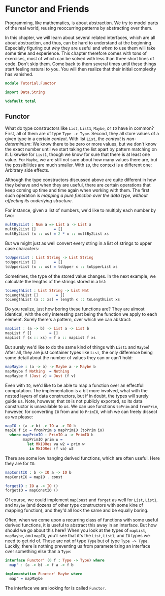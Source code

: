 # Functor and Friends

Programming, like mathematics, is about abstraction. We
try to model parts of the real world, reusing reoccurring
patterns by abstracting over them.

In this chapter, we will learn about several related interfaces,
which are all about abstraction, and thus, can be hard to
understand at the beginning. Especially figuring out
*why* they are useful and *when* to use them will take
some time and experience. This chapter therefore comes
with tons of exercises, most of which can be solved
with less than three short lines of code. Don't skip them.
Come back to them several times until these things start
feeling natural to you. You will then realize that their
initial complexity has vanished.

```idris
module Tutorial.Functor

import Data.String

%default total
```

## Functor

What do type constructors like `List`, `List1`, `Maybe`, or
`IO` have in common? First, all of them are of type
`Type -> Type`. Second, they all store values of a given type
in a certain *context*. With list `List`,
the *context* is *non-determinism*: We know there to
be zero or more values, but we don't know the exact number
until we start taking the list apart by pattern matching
on it. Likewise for `List1`, though we know for sure that
there is at least one value. For `Maybe`, we are still not
sure about how many values there are, but the possibilities
are much smaller. With `IO`, the context is a different one:
Arbitrary side effects.

Although the type constructors discussed above are quite
different in how they behave and when they are useful,
there are certain operations that keep coming up time and
time again when working with them. The first such operation
is *mapping a pure function over the data type, without
affecting its underlying structure*.

For instance, given a list of numbers, we'd like to multiply
each number by two:

```idris
multBy2List : Num a => List a -> List a
multBy2List []        = []
multBy2List (x :: xs) = 2 * x :: multBy2List xs
```

But we might just as well convert every string in a
list of strings to upper case characters:

```idris
toUpperList : List String -> List String
toUpperList []        = []
toUpperList (x :: xs) = toUpper x :: toUpperList xs
```

Sometimes, the type of the stored value changes. In the
next example, we calculate the lengths of the strings stored
in a list:

```idris
toLengthList : List String -> List Nat
toLengthList []        = []
toLengthList (x :: xs) = length x :: toLengthList xs
```

Do you realize, just how boring these functions are? They
are almost identical, with the only interesting part being
the function we apply to each element. Surely there's a
pattern, over which we can abstract:

```idris
mapList : (a -> b) -> List a -> List b
mapList f []        = []
mapList f (x :: xs) = f x :: mapList f xs
```

But surely we'd like to do the same kind of things with
`List1` and `Maybe`! After all, they are just container
types like `List`, the only difference being some detail
about the number of values they can or can't hold:

```idris
mapMaybe : (a -> b) -> Maybe a -> Maybe b
mapMaybe f Nothing  = Nothing
mapMaybe f (Just v) = Just (f v)
```

Even with `IO`, we'd like to be able to map a function
over an effectful computation. The implementation is
a bit more involved, what with the nested layers of
data constructors, but if in doubt, the types will surely
guide us. Note, however, that `IO` is not publicly exported,
so its data constructor is unavailable to us. We can use
functions `toPrim` and `fromPrim`, however, for converting
`IO` from and to `PrimIO`, which we can freely dissect as
we please:

```idris
mapIO : (a -> b) -> IO a -> IO b
mapIO f io = fromPrim $ mapPrimIO (toPrim io)
  where mapPrimIO : PrimIO a -> PrimIO b
        mapPrimIO prim w =
          let MkIORes va w2 = prim w
           in MkIORes (f va) w2
```

There are some low hanging derived functions, which are
often useful. Here they are for `IO`:

```idris
mapConstIO : b -> IO a -> IO b
mapConstIO = mapIO . const

forgetIO : IO a -> IO ()
forgetIO = mapConstIO ()
```

Of course, we could implement `mapConst` and `forget` as well
for `List`, `List1`, and `Maybe` (and dozens of other type
constructors with some kine of mapping function), and they'd
all look the same and be equally boring.

Often, when we come upon a recurring class of functions with
some useful derived functions, it is useful to abstract this
away in an interface. But how should we go about this here?
When you look at the types of `mapList`, `mapMaybe`, and `mapIO`,
you'll see that it's the `List`, `List1`, and `IO` types we
need to get rid of. These are not of type `Type` but of type
`Type -> Type`. Luckily, there is nothing preventing us
from parameterizing an interface over something else than
a `Type`:

```idris
interface Functor' (0 f : Type -> Type) where
  map' : (a -> b) -> f a -> f b

implementation Functor' Maybe where
  map' = mapMaybe
```

The interface we are looking for is called `Functor`.


<!-- vi: filetype=idris2
-->
